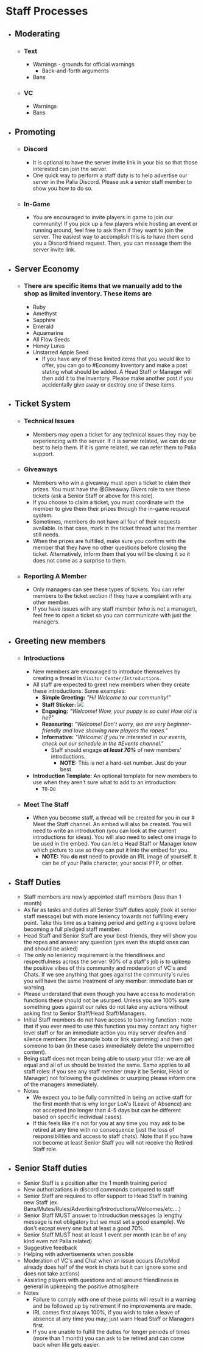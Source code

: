 # __Staff Processes__

* ## Moderating
  * ### Text
    * Warnings - grounds for official warnings
      * Back-and-forth arguments
    * Bans
  * ### VC
    * Warnings
    * Bans
* ## Promoting
  * ### Discord
    * It is optional to have the server invite link in your bio so that those interested can join the server.
    * One quick way to perform a staff duty is to help advertise our server in the Palia Discord. Please ask a senior staff member to show you how to do so.
  * ### In-Game
    * You are encouraged to invite players in game to join our community! If you pick up a few players while hosting an event or running around, feel free to ask them if they want to join the server. The easiest way to accomplish this is to have them send you a Discord friend request. Then, you can message them the server invite link.
* ## Server Economy
  * ### There are specific items that we manually add to the shop as limited inventory. These items are
    * Ruby
    * Amethyst
    * Sapphire
    * Emerald
    * Aquamarine
    * All Flow Seeds
    * Honey Lures 
    * Unstarred Apple Seed
      * If you have any of these limited items that you would like to offer, you can go to #Economy Inventory and make a post stating what should be added. A Head Staff or Manager will then add it to the inventory. Please make another post if you accidentally give away or destroy one of these items.
* ## Ticket System
  * ### Technical Issues
    * Members may open a ticket for any technical issues they may be experiencing with the server. If it is server related, we can do our best to help them. If it is game related, we can refer them to Palia support.
  * ### Giveaways
    * Members who win a giveaway must open a ticket to claim their prizes. You must have the @Giveaway Givers role to see these tickets (ask a Senior Staff or above for this role).
    * If you choose to claim a ticket, you must coordinate with the member to give them their prizes through the in-game request system.
    * Sometimes, members do not have all four of their requests available. In that case, mark in the ticket thread what the member still needs.
    * When the prizes are fulfilled, make sure you confirm with the member that they have no other questions before closing the ticket. Alternatively, inform them that you will be closing it so it does not come as a surprise to them.
  * ### Reporting A Member
    * Only managers can see these types of tickets. You can refer members to the ticket section if they have a complaint with any other member.
    * If you have issues with any staff member (who is not a manager), feel free to open a ticket so you can communicate with just the managers.
* ## Greeting new members
  * ### Introductions
    * New members are encouraged to introduce themselves by creating a thread in `Visitor Center/Introductions`.
    * All staff are expected to greet new members when they create these introductions.  Some examples:
      * **Simple Greeting:** _"Hi!  Welcome to our community!"_
      * **Staff Sticker:** ![](https://media.tenor.com/N2NrwskmjuIAAAAi/welcome-home.gif)
      * **Engaging:** _"Welcome!  Wow, your puppy is so cute!  How old is he?"_
      * **Reassuring:** _"Welcome!  Don't worry, we are very beginner-friendly and love showing new players the ropes."_
      * **Informative:** _"Welcome!  If you're interested in our events, check out our schedule in the #Events channel."_
        * Staff should engage ***at least 70%*** of new members' introductions.
          * **NOTE:** This is not a hard-set number.  Just do your best 
    * **Introduction Template:** An optional template for new members to use when they aren't sure what to add to an introduction:
      * `TO-DO`
  * ### Meet The Staff
    * When you become staff, a thread will be created for you in our # Meet the Staff channel. An embed will also be created. You will need to write an introduction (you can look at the current introductions for ideas). You will also need to select one image to be used in the embed. You can let a Head Staff or Manager know which picture to use so they can put it into the embed for you.
      * **NOTE:** You __do not__ need to provide an IRL image of yourself.  It can be of your Palia character, your social PFP, or other.
* ## Staff Duties
  * Staff members are newly appointed staff members (less than 1 month)
  * As far as tasks and duties all Senior Staff duties apply (look at senior staff message) but with more leniency towards not fulfilling every point. Take this time as a training period and getting a groove before becoming a full pledged staff member.
  * Head Staff and Senior Staff are your best-friends, they will show you the ropes and answer any question (yes even the stupid ones can and should be asked)
  * The only no leniency requirement is the friendliness and respectfulness across the server. 90% of a staff's job is to upkeep the positive vibes of this community and moderation of VC's and Chats. If we see anything that goes against the community's rules you will have the same treatment of any member: immediate ban or warning.
  * Please understand that even though you have access to moderation functions these should not be usurped. Unless you are 100% sure something goes against our rules do not take any actions without asking first to Senior Staff/Head Staff/Managers.
  * Initial Staff members do not have access to banning function : note that if you ever need to use this function you may contact any higher level staff or for an immediate action you may server deafen and silence members (for example bots or link spamming) and then get someone to ban (in these cases immediately delete the unpermitted content).
  * Being staff does not mean being able to usurp your title: we are all equal and all of us should be treated the same. Same applies to all staff roles: if you see any staff member (may it be Senior, Head or Manager) not following the guidelines or usurping please inform one of the managers immediately.
  * Notes
    * We expect you to be fully committed in being an active staff for the first month that is why longer LoA's (Leave of Absence) are not accepted (no longer than 4-5 days but can be different based on specific individual cases).
    * If this feels like it's not for you at any time you may ask to be retired at any time with no consequence (just the loss of responsibilities and access to staff chats). Note that if you have not become at least Senior Staff you will not receive the Retired Staff role.
* ## Senior Staff duties
  * Senior Staff is a position after the 1 month training period
  * New authorizations in discord commands compared to staff
  * Senior Staff are required to offer support to Head Staff in training new Staff (ex. Bans/Mutes/Rules/Advertising/Introductions/Welcomes/etc....)
  * Senior Staff MUST answer to Introduction messages (a lengthy message is not obligatory but we must set a good example). We don't except every one but at least a good 70%.
  * Senior Staff MUST host at least 1 event per month (can be of any kind even not Palia related)
  * Suggestive feedback
  * Helping with advertisements when possible
  * Moderation of VC's and Chat when an issue occurs (AutoMod already does half of the work in chats but it can ignore some and does not take actions)
  * Assisting players with questions and all around friendliness in general in upkeeping the positive atmosphere
  * Notes
    * Failure to comply with one of these points will result in a warning and be followed up by retirement if no improvements are made.
    * IRL comes first always 100%, if you wish to take a leave of absence at any time you may; just warn Head Staff or Managers first.
    * If you are unable to fulfill the duties for longer periods of times (more than 1 month) you can ask to be retired and can come back when life gets easier.

